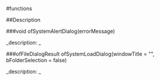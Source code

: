 #functions

##Description





<!----------------------------------------------------------------------------->

###void ofSystemAlertDialog(errorMessage)

<!--
_syntax: ofSystemAlertDialog(errorMessage)_
_name: ofSystemAlertDialog_
_returns: void_
_returns_description: _
_parameters: string errorMessage_
_version_started: _
_version_deprecated: _
_summary: _
_constant: False_
_static: False_
_visible: True_
_advanced: False_
-->

_description: _







<!----------------------------------------------------------------------------->

###ofFileDialogResult ofSystemLoadDialog(windowTitle = "", bFolderSelection = false)

<!--
_syntax: ofSystemLoadDialog(windowTitle = "", bFolderSelection = false)_
_name: ofSystemLoadDialog_
_returns: ofFileDialogResult_
_returns_description: _
_parameters: string windowTitle="", bool bFolderSelection=false_
_version_started: _
_version_deprecated: _
_summary: _
_constant: False_
_static: False_
_visible: True_
_advanced: False_
-->

_description: _







<!----------------------------------------------------------------------------->

